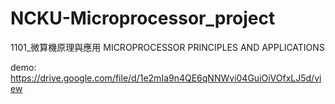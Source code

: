 # NCKU-Microprocessor_project
1101_微算機原理與應用 MICROPROCESSOR PRINCIPLES AND APPLICATIONS

demo: https://drive.google.com/file/d/1e2mIa9n4QE6qNNWvi04GuiOiVOfxLJ5d/view
